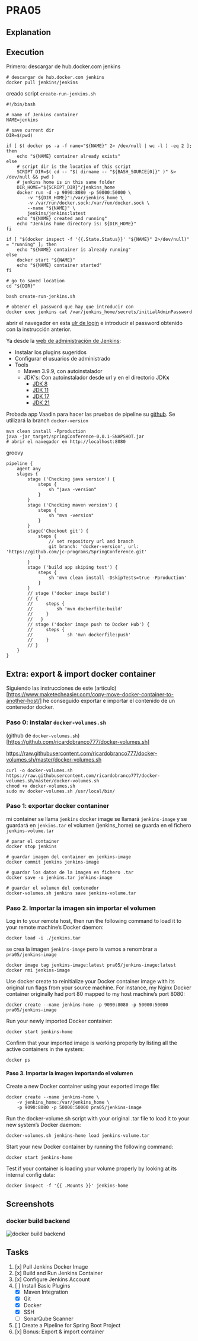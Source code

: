 # PRA05

## Explanation



## Execution

Primero: descargar de hub.docker.com jenkins
```
# descargar de hub.docker.com jenkins
docker pull jenkins/jenkins
```


creado script `create-run-jenkins.sh`
```
#!/bin/bash

# name of Jenkins container
NAME=jenkins

# save current dir
DIR=$(pwd)

if [ $( docker ps -a -f name="${NAME}" 2> /dev/null | wc -l ) -eq 2 ]; then
    echo "${NAME} container already exists"
else
    # script dir is the location of this script
    SCRIPT_DIR=$( cd -- "$( dirname -- "${BASH_SOURCE[0]}" )" &> /dev/null && pwd )
    # jenkins home is in this same folder
    DIR_HOME="${SCRIPT_DIR}"/jenkins_home
    docker run -d -p 9090:8080 -p 50000:50000 \
        -v "${DIR_HOME}":/var/jenkins_home \
        -v /var/run/docker.sock:/var/run/docker.sock \
        --name "${NAME}" \
        jenkins/jenkins:latest
    echo "${NAME} created and running"
    echo "Jenkins home directory is: ${DIR_HOME}"
fi

if [ "$(docker inspect -f '{{.State.Status}}' "${NAME}" 2>/dev/null)" = "running" ]; then 
    echo "${NAME} container is already running"
else
    docker start "${NAME}"
    echo "${NAME} container started"
fi

# go to saved location
cd "${DIR}"
```


```
bash create-run-jenkins.sh

# obtener el password que hay que introducir con
docker exec jenkins cat /var/jenkins_home/secrets/initialAdminPassword
```

abrir el navegador en esta [ulr de login](http://localhost:9090/login) e introducir el password obtenido con la instrucción anterior.

Ya desde la [web de administración de Jenkins](http://localhost:9090/): 
- Instalar los plugins sugeridos
- Configurar el usuarios de administrado
- Tools
    - Maven 3.9.9, con autoinstalador
    - JDK's:
        Con autoinstalador desde url y en el directorio JDK**x**
        - [JDK 8](https://builds.openlogic.com/downloadJDK/openlogic-openjdk/8u432-b06/openlogic-openjdk-8u432-b06-linux-x64.tar.gz)
        - [JDK 11](https://builds.openlogic.com/downloadJDK/openlogic-openjdk/11.0.25+9/openlogic-openjdk-11.0.25+9-linux-x64.tar.gz)
        - [JDK 17](https://builds.openlogic.com/downloadJDK/openlogic-openjdk/17.0.13+11/openlogic-openjdk-17.0.13+11-linux-x64.tar.gz)
        - [JDK 21](https://builds.openlogic.com/downloadJDK/openlogic-openjdk/21.0.5+11/openlogic-openjdk-21.0.5+11-linux-x64.tar.gz)


Probada app Vaadin para hacer las pruebas de pipeline
su [github](https://github.com/jc-programs/SpringConference.git). Se utilizará la branch `docker-version`
```
mvn clean install -Pproduction
java -jar target/springConference-0.0.1-SNAPSHOT.jar
# abrir el navegador en http://localhost:8080
```

groovy
```
pipeline {
    agent any
    stages {
        stage ('Checking java version') {
            steps {
                sh "java -version"
            }
        }
        stage ('Checking maven version') {
            steps {               
                sh "mvn -version"
            }
        }
        stage('Checkout git') {
            steps {
                // set repository url and branch
                git branch: 'docker-version', url: 'https://github.com/jc-programs/SpringConference.git'
            }
        }
        stage ('build app skiping test') {
            steps {               
                sh 'mvn clean install -DskipTests=true -Pproduction'
            }
        }
        // stage ('docker image build')
        // {
        //     steps {
        //         sh 'mvn dockerfile:build'
        //     }
        //   }
        // stage ('docker image push to Docker Hub') {
        //     steps {               
        //             sh 'mvn dockerfile:push'                          
        //     }
        // }
    }
}
```

## Extra: export & import docker container

Siguiendo las instrucciones de este (artículo)[https://www.maketecheasier.com/copy-move-docker-container-to-another-host/] he conseguido exportar e importar el contenido de un contenedor docker.

### Paso 0: instalar `docker-volumes.sh`

(github de `docker-volumes.sh`)[https://github.com/ricardobranco777/docker-volumes.sh]


https://raw.githubusercontent.com/ricardobranco777/docker-volumes.sh/master/docker-volumes.sh

```
curl -o docker-volumes.sh https://raw.githubusercontent.com/ricardobranco777/docker-volumes.sh/master/docker-volumes.sh
chmod +x docker-volumes.sh
sudo mv docker-volumes.sh /usr/local/bin/

```

### Paso 1: exportar docker contaniner

mi container se llama `jenkins`
docker image se llamará `jenkins-image` y se guardará en `jenkins.tar`
el volumen (jenkins_home) se guarda en el fichero `jenkins-volume.tar`

```
# parar el container
docker stop jenkins

# guardar imagen del container en jenkins-image
docker commit jenkins jenkins-image

# guardar los datos de la imagen en fichero .tar
docker save -o jenkins.tar jenkins-image

# guardar el volumen del contenedor
docker-volumes.sh jenkins save jenkins-volume.tar
```


### Paso 2. Importar la imagen sin importar el volumen

Log in to your remote host, then run the following command to load it to your remote machine’s Docker daemon:

```
docker load -i ./jenkins.tar
```

se crea la imagen `jenkins-image`
pero la vamos a renombrar a `pra05/jenkins-image`

```
docker image tag jenkins-image:latest pra05/jenkins-image:latest
docker rmi jenkins-image
```


Use docker create to reinitialize your Docker container image with its original run flags from your source machine. For instance, my Nginx Docker container originally had port 80 mapped to my host machine’s port 8080:

```
docker create --name jenkins-home -p 9090:8080 -p 50000:50000 pra05/jenkins-image
```

Run your newly imported Docker container:

```
docker start jenkins-home
```

Confirm that your imported image is working properly by listing all the active containers in the system:

```
docker ps
```


#### Paso 3. Importar la imagen importando el volumen
Create a new Docker container using your exported image file:

```
docker create --name jenkins-home \ 
    -v jenkins_home:/var/jenkins_home \
    -p 9090:8080 -p 50000:50000 pra05/jenkins-image
```

Run the docker-volume.sh script with your original .tar file to load it to your new system’s Docker daemon:

```
docker-volumes.sh jenkins-home load jenkins-volume.tar
```

Start your new Docker container by running the following command:

```
docker start jenkins-home
```

Test if your container is loading your volume properly by looking at its internal config data:

```
docker inspect -f '{{ .Mounts }}' jenkins-home
```


## Screenshots

### docker build backend
![docker build backend](img/pra04/01-build-backend.png)



## Tasks

1. [x] Pull Jenkins Docker Image
2. [x] Build and Run Jenkins Container
3. [x] Configure Jenkins Account
4. [ ] Install Basic Plugins
    - [x] Maven Integration
    - [x] Git
    - [x] Docker
    - [x] SSH
    - [ ] SonarQube Scanner
5. [ ] Create a Pipeline for Spring Boot Project
6. [x] Bonus: Export & import container